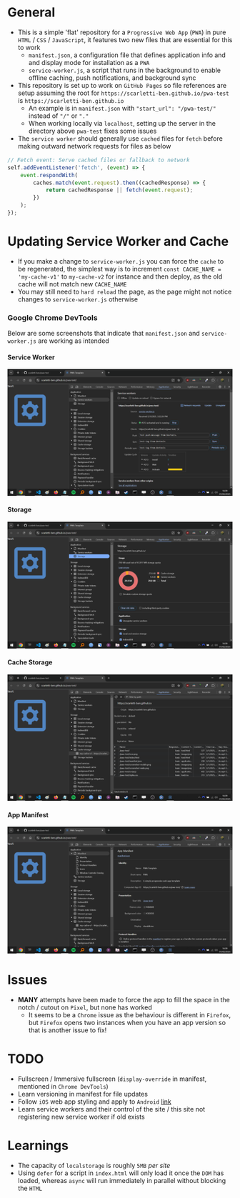 # General
- This is a simple 'flat' repository for a `Progressive Web App` (`PWA`) in pure `HTML` / `CSS` / `JavaScript`, it features two new files that are essential for this to work
    - `manifest.json`, a configuration file that defines application info and and display mode for installation as a `PWA`
    - `service-worker.js`, a script that runs in the background to enable offline caching, push notifications, and background sync
- This repository is set up to work on `GitHub Pages` so file references are setup assuming the root for `https://scarletti-ben.github.io/pwa-test` is `https://scarletti-ben.github.io`
    - An example is in `manifest.json` with `"start_url": "/pwa-test/"` instead of `"/"` or `"."`
    - When working locally via `localhost`, setting up the server in the directory above `pwa-test` fixes some issues
- The `service worker` should generally use `cached` files for `fetch` before making outward network requests for files as below

```javascript
// Fetch event: Serve cached files or fallback to network
self.addEventListener('fetch', (event) => {
    event.respondWith(
        caches.match(event.request).then((cachedResponse) => {
            return cachedResponse || fetch(event.request);
        })
    );
});
```

# Updating Service Worker and Cache
- If you make a change to `service-worker.js` you can force the `cache` to be regenerated, the simplest way is to increment `const CACHE_NAME = 'my-cache-v1'` to `my-cache-v2` for instance and then deploy, as the old cache will not match new `CACHE_NAME`
- You may still need to `hard reload` the page, as the page might not notice changes to `service-worker.js` otherwise

### Google Chrome DevTools
Below are some screenshots that indicate that `manifest.json` and `service-worker.js` are working as intended

#### Service Worker
![screenshot](screenshots/01.png)

#### Storage
![screenshot](screenshots/02.png)

#### Cache Storage
![screenshot](screenshots/03.png)

#### App Manifest
![screenshot](screenshots/04.png)

# Issues
- **MANY** attempts have been made to force the app to fill the space in the notch / cutout on `Pixel`, but none has worked
    - It seems to be a `Chrome` issue as the behaviour is different in `Firefox`, but `Firefox` opens two instances when you have an app version so that is another issue to fix!

# TODO
- Fullscreen / Immersive fullscreen (`display-override` in manifest, mentioned in `Chrome DevTools`)
- Learn versioning in manifest for file updates
- Follow `iOS` web app styling and apply to `Android` [link](https://www.youtube.com/watch?v=KzvK809rl3Q)
- Learn service workers and their control of the site / this site not registering new service worker if old exists

# Learnings
- The capacity of `localstorage` is roughly `5MB` *per site*
- Using `defer` for a script in `index.html` will only load it once the `DOM` has loaded, whereas `async` will run immediately in parallel without blocking the `HTML`